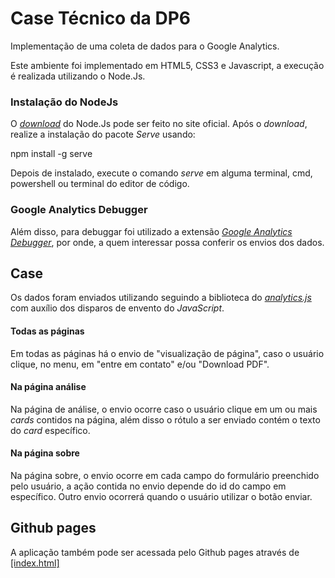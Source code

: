 # Case Técnico da DP6

Implementação de uma coleta de dados para o Google Analytics.

Este ambiente foi implementado em HTML5, CSS3 e Javascript, a execução é realizada utilizando o Node.Js. 

### Instalação do NodeJs

O <i>[download](https://www.google.com)</i> do Node.Js pode ser feito no site oficial. Após o <i>download</i>, realize a instalação do pacote <i>Serve</i> usando:

npm install -g serve

Depois de instalado, execute o comando <i>serve</i> em alguma terminal, cmd, powershell ou terminal do editor de código.

### Google Analytics Debugger

Além disso, para debuggar foi utilizado a extensão <i>[Google Analytics Debugger](https://chrome.google.com/webstore/detail/google-analytics-debugger/jnkmfdileelhofjcijamephohjechhna)</i>, por onde, a quem interessar possa conferir os envios dos dados. 

## Case

Os dados foram enviados utilizando seguindo a biblioteca do <i>[analytics.js](https://developers.google.com/analytics/devguides/collection/analyticsjs?hl=pt-br)</i> com auxílio dos disparos de envento do <i>JavaScript</i>.

#### Todas as páginas

Em todas as páginas há o envio de "visualização de página", caso o usuário clique, no menu, em "entre em contato" e/ou "Download PDF".

#### Na página análise

Na página de análise, o envio ocorre caso o usuário clique em um ou mais <i>cards</i> contidos na página, além disso o rótulo a ser enviado contém o texto do <i>card</i> específico.

#### Na página sobre

Na página sobre, o envio ocorre em cada campo do formulário preenchido pelo usuário, a ação contida no envio depende do id do campo em específico. Outro envio ocorrerá quando o usuário utilizar o botão enviar.

## Github pages

A aplicação também pode ser acessada pelo Github pages através de <a href='https://brenonavarro.github.io/case-dp6/index.html' target="_blank">[index.html]</a>
